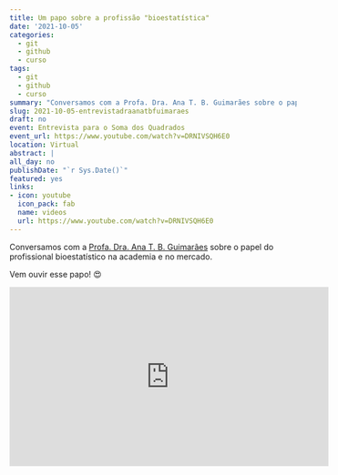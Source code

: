 ```yaml
---
title: Um papo sobre a profissão "bioestatística"
date: '2021-10-05'
categories:
  - git
  - github
  - curso
tags:
  - git
  - github
  - curso
summary: "Conversamos com a Profa. Dra. Ana T. B. Guimarães sobre o papel do profissional bioestatístico na academia e no mercado. Vem ouvir esse papo :D"
slug: 2021-10-05-entrevistadraanatbfuimaraes
draft: no
event: Entrevista para o Soma dos Quadrados 
event_url: https://www.youtube.com/watch?v=DRNIVSQH6E0
location: Virtual
abstract: |
all_day: no
publishDate: "`r Sys.Date()`"
featured: yes
links:
- icon: youtube
  icon_pack: fab
  name: videos
  url: https://www.youtube.com/watch?v=DRNIVSQH6E0
---
```


Conversamos com a [Profa. Dra. Ana T. B. Guimarães](https://sites.google.com/site/profaanatereza2/) sobre o papel do profissional bioestatístico na academia e no mercado. 

Vem ouvir esse papo! 😍

<iframe width="560" height="315" src="https://www.youtube.com/embed/DRNIVSQH6E0" title="YouTube video player" frameborder="0" allow="accelerometer; autoplay; clipboard-write; encrypted-media; gyroscope; picture-in-picture" allowfullscreen></iframe>